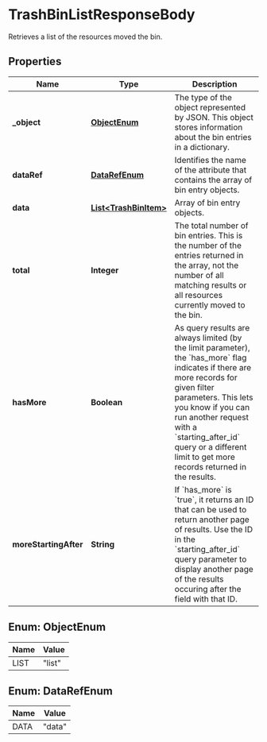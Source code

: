 

# TrashBinListResponseBody

Retrieves a list of the resources moved the bin.

## Properties

| Name | Type | Description |
|------------ | ------------- | ------------- |
|**_object** | [**ObjectEnum**](#ObjectEnum) | The type of the object represented by JSON. This object stores information about the bin entries in a dictionary. |
|**dataRef** | [**DataRefEnum**](#DataRefEnum) | Identifies the name of the attribute that contains the array of bin entry objects. |
|**data** | [**List&lt;TrashBinItem&gt;**](TrashBinItem.md) | Array of bin entry objects. |
|**total** | **Integer** | The total number of bin entries. This is the number of the entries returned in the array, not the number of all matching results or all resources currently moved to the bin. |
|**hasMore** | **Boolean** | As query results are always limited (by the limit parameter), the &#x60;has_more&#x60; flag indicates if there are more records for given filter parameters. This lets you know if you can run another request with a &#x60;starting_after_id&#x60; query or a different limit to get more records returned in the results. |
|**moreStartingAfter** | **String** | If &#x60;has_more&#x60; is &#x60;true&#x60;, it returns an ID that can be used to return another page of results. Use the ID in the &#x60;starting_after_id&#x60; query parameter to display another page of the results occuring after the field with that ID. |



## Enum: ObjectEnum

| Name | Value |
|---- | -----|
| LIST | &quot;list&quot; |



## Enum: DataRefEnum

| Name | Value |
|---- | -----|
| DATA | &quot;data&quot; |



